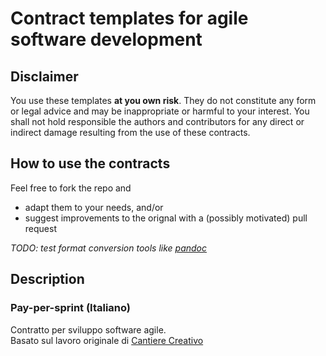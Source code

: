 # Contract templates for agile software development

## Disclaimer
You use these templates **at you own risk**. They do not constitute any form or legal advice and may be inappropriate or harmful to your interest. You shall not hold responsible the authors and contributors for any direct or indirect damage resulting from the use of these contracts. 

## How to use the contracts
Feel free to fork the repo and
 - adapt them to your needs, and/or
 - suggest improvements to the orignal with a (possibly motivated) pull request  
  
*TODO: test format conversion tools like [pandoc](http://pandoc.org/)*


## Description

### Pay-per-sprint (Italiano)
Contratto per sviluppo software agile.  
Basato sul lavoro originale di [Cantiere Creativo](http://cantierecreativo.github.io/guidelines/documenti/contratto-cantiere-creativo.pdf)
